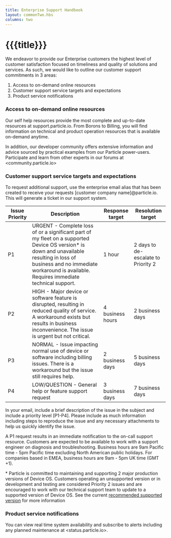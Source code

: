 ```yaml
---
title: Enterprise Support Handbook
layout: commonTwo.hbs
columns: two
---
```


# {{{title}}}
We endeavor to provide our Enterprise customers the highest level of customer satisfaction focused on timeliness and quality of solutions and services. As such, we would like to outline our customer support commitments in 3 areas:

1. Access to on-demand online resources
2. Customer support service targets and expectations
3. Product service notifications

### Access to on-demand online resources

Our self help resources provide the most complete and up-to-date resources at support.particle.io. From Borons to Billing, you will find information on technical and product operation resources that is available on-demand anytime.

In addition, our developer community offers extensive information and advice sourced by practical examples from our Particle power-users. Participate and learn from other experts in our forums at <community.particle.io>

### Customer support service targets and expectations

To request additional support, use the enterprise email alias that has been created to receive your requests \[customer company name\]@particle.io. This will generate a ticket in our support system.

| Issue Priority | Description                                                                                                                                                                                                                          | Response target  | Resolution target                   |
| -------------- | ------------------------------------------------------------------------------------------------------------------------------------------------------------------------------------------------------------------------------------ | ---------------- | ----------------------------------- |
| P1             | URGENT - Complete loss of or a significant part of my fleet on a supported Device OS version\* is down and unavailable resulting in loss of business and no immediate workaround is available. Requires immediate technical support. | 1 hour           | 2 days to de-escalate to Priority 2 |
| P2             | HIGH - Major device or software feature is disrupted, resulting in reduced quality of service. A workaround exists but results in business inconvenience. The issue is urgent but not critical.                                      | 4 business hours | 2 business days                     |
| P3             | NORMAL - Issue impacting normal use of device or software including billing issues. There is a workaround but the issue still requires help.                                                                                         | 2 business days  | 5 business days                     |
| P4             | LOW/QUESTION - General help or feature support request                                                                                                                                                                               | 3 business days  | 7 business days                     |

In your email, include a brief description of the issue in the subject and include a priority level \[P1-P4\]. Please include as much information including steps to reproduce the issue and any necessary attachments to help us quickly identify the issue.

A P1 request results in an immediate notification to the on-call support resource. Customers are expected to be available to work with a support engineer on diagnosis and troubleshooting. Business hours are 9am Pacific time - 5pm Pacific time excluding North American public holidays. For companies based in EMEA, business hours are 9am - 5pm UK time (GMT +1).

\* Particle is committed to maintaining and supporting 2 major production versions of Device OS. Customers operating an unsupported version or in development and testing are considered Priority 2 issues and are encouraged to work with our technical support team to update to a supported version of Device OS. See the current [recommended supported version](/scaling/best-practices/what-are-particles-best-practices-with-respect-to-device-os-version-management/-What-are-Particle-s-Best-Practices-with-respect-to-DeviceOS-Version-Management-) for more information

### Product service notifications

You can view real time system availability and subscribe to alerts including any planned maintenance at <status.particle.io>. 
